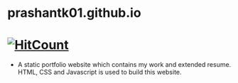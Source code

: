 # prashantk01.github.io 
# [![HitCount](https://hits.dwyl.com/prashantk01/prashantk01githubio.svg?style=flat)](http://hits.dwyl.com/prashantk01/prashantk01githubio)
 - A static portfolio website which contains my work and extended resume. HTML, CSS and Javascript is used to build this website.

